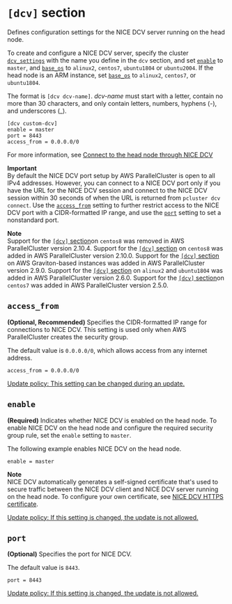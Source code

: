 # `[dcv]` section<a name="dcv-section"></a>

Defines configuration settings for the NICE DCV server running on the head node\.

To create and configure a NICE DCV server, specify the cluster [`dcv_settings`](cluster-definition.md#dcv-settings) with the name you define in the `dcv` section, and set [`enable`](#dcv-section-enable) to `master`, and [`base_os`](cluster-definition.md#base-os) to `alinux2`, `centos7`, `ubuntu1804` or `ubuntu2004`\. If the head node is an ARM instance, set [`base_os`](cluster-definition.md#base-os) to `alinux2`, `centos7`, or `ubuntu1804`\.

The format is `[dcv dcv-name]`\. *dcv\-name* must start with a letter, contain no more than 30 characters, and only contain letters, numbers, hyphens \(\-\), and underscores \(\_\)\.

```
[dcv custom-dcv]
enable = master
port = 8443
access_from = 0.0.0.0/0
```

For more information, see [Connect to the head node through NICE DCV](dcv.md)

**Important**  
By default the NICE DCV port setup by AWS ParallelCluster is open to all IPv4 addresses\. However, you can connect to a NICE DCV port only if you have the URL for the NICE DCV session and connect to the NICE DCV session within 30 seconds of when the URL is returned from `pcluster dcv connect`\. Use the [`access_from`](#dcv-section-access-from) setting to further restrict access to the NICE DCV port with a CIDR\-formatted IP range, and use the [`port`](#dcv-section-port) setting to set a nonstandard port\.

**Note**  
Support for the [`[dcv]` section](#dcv-section)on `centos8` was removed in AWS ParallelCluster version 2\.10\.4\. Support for the [`[dcv]` section](#dcv-section) on `centos8` was added in AWS ParallelCluster version 2\.10\.0\. Support for the [`[dcv]` section](#dcv-section) on AWS Graviton\-based instances was added in AWS ParallelCluster version 2\.9\.0\. Support for the [`[dcv]` section](#dcv-section) on `alinux2` and `ubuntu1804` was added in AWS ParallelCluster version 2\.6\.0\. Support for the [`[dcv]` section](#dcv-section)on `centos7` was added in AWS ParallelCluster version 2\.5\.0\.

## `access_from`<a name="dcv-section-access-from"></a>

 **\(Optional, Recommended\)** Specifies the CIDR\-formatted IP range for connections to NICE DCV\. This setting is used only when AWS ParallelCluster creates the security group\.

The default value is `0.0.0.0/0`, which allows access from any internet address\.

```
access_from = 0.0.0.0/0
```

[Update policy: This setting can be changed during an update.](using-pcluster-update.md#update-policy-setting-supported)

## `enable`<a name="dcv-section-enable"></a>

 **\(Required\)** Indicates whether NICE DCV is enabled on the head node\. To enable NICE DCV on the head node and configure the required security group rule, set the `enable` setting to `master`\.

The following example enables NICE DCV on the head node\.

```
enable = master
```

**Note**  
NICE DCV automatically generates a self\-signed certificate that's used to secure traffic between the NICE DCV client and NICE DCV server running on the head node\. To configure your own certificate, see [NICE DCV HTTPS certificate](dcv.md#dcv-certificate)\.

[Update policy: If this setting is changed, the update is not allowed.](using-pcluster-update.md#update-policy-fail)

## `port`<a name="dcv-section-port"></a>

 **\(Optional\)** Specifies the port for NICE DCV\.

The default value is `8443`\.

```
port = 8443
```

[Update policy: If this setting is changed, the update is not allowed.](using-pcluster-update.md#update-policy-fail)